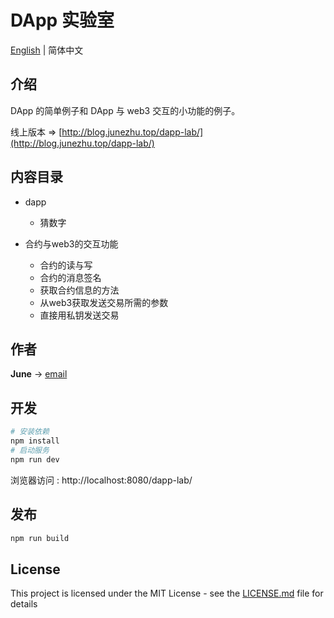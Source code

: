 # DApp 实验室

[English](./README.md) | 简体中文

## 介绍

DApp 的简单例子和 DApp 与 web3 交互的小功能的例子。

线上版本 => [http://blog.junezhu.top/dapp-lab/](http://blog.junezhu.top/dapp-lab/)


## 内容目录

* dapp
	* 猜数字
	
* 合约与web3的交互功能
	* 合约的读与写
	* 合约的消息签名
	* 获取合约信息的方法
	* 从web3获取发送交易所需的参数
	* 直接用私钥发送交易

## 作者

**June** -> [email](mailto:ru-q-ur@163.com)

## 开发
```bash
# 安装依赖
npm install
# 启动服务
npm run dev
```

浏览器访问 : http://localhost:8080/dapp-lab/

## 发布
```bash
npm run build
```

## License

This project is licensed under the MIT License - see the [LICENSE.md](LICENSE.md) file for details